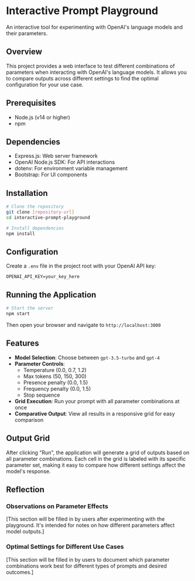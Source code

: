 # Interactive Prompt Playground

An interactive tool for experimenting with OpenAI's language models and their parameters.

## Overview

This project provides a web interface to test different combinations of parameters when interacting with OpenAI's language models. It allows you to compare outputs across different settings to find the optimal configuration for your use case.

## Prerequisites

- Node.js (v14 or higher)
- npm

## Dependencies

- Express.js: Web server framework
- OpenAI Node.js SDK: For API interactions
- dotenv: For environment variable management
- Bootstrap: For UI components

## Installation

```bash
# Clone the repository
git clone [repository-url]
cd interactive-prompt-playground

# Install dependencies
npm install
```

## Configuration

Create a `.env` file in the project root with your OpenAI API key:

```
OPENAI_API_KEY=your_key_here
```

## Running the Application

```bash
# Start the server
npm start
```

Then open your browser and navigate to `http://localhost:3000`

## Features

- **Model Selection**: Choose between `gpt-3.5-turbo` and `gpt-4`
- **Parameter Controls**:
  - Temperature (0.0, 0.7, 1.2)
  - Max tokens (50, 150, 300)
  - Presence penalty (0.0, 1.5)
  - Frequency penalty (0.0, 1.5)
  - Stop sequence
- **Grid Execution**: Run your prompt with all parameter combinations at once
- **Comparative Output**: View all results in a responsive grid for easy comparison

## Output Grid

After clicking "Run", the application will generate a grid of outputs based on all parameter combinations. Each cell in the grid is labeled with its specific parameter set, making it easy to compare how different settings affect the model's response.

## Reflection

### Observations on Parameter Effects

[This section will be filled in by users after experimenting with the playground. It's intended for notes on how different parameters affect model outputs.]

### Optimal Settings for Different Use Cases

[This section will be filled in by users to document which parameter combinations work best for different types of prompts and desired outcomes.]